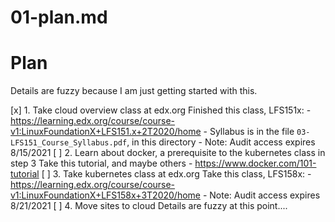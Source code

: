 
# 01-plan.md

# Plan

Details are fuzzy because I am just getting started with this.

[x] 1. Take cloud overview class at edx.org
    Finished this class, LFS151x:
    - https://learning.edx.org/course/course-v1:LinuxFoundationX+LFS151.x+2T2020/home
    - Syllabus is in the file `03-LFS151_Course_Syllabus.pdf`, in this directory
    - Note: Audit access expires 8/15/2021
[ ] 2. Learn about docker, a prerequisite to the kubernetes class in step 3
    Take this tutorial, and maybe others
    - https://www.docker.com/101-tutorial
[ ] 3. Take kubernetes class at edx.org
    Take this class, LFS158x:
    - https://learning.edx.org/course/course-v1:LinuxFoundationX+LFS158x+3T2020/home
    - Note: Audit access expires 8/21/2021
[ ] 4. Move sites to cloud
    Details are fuzzy at this point....

